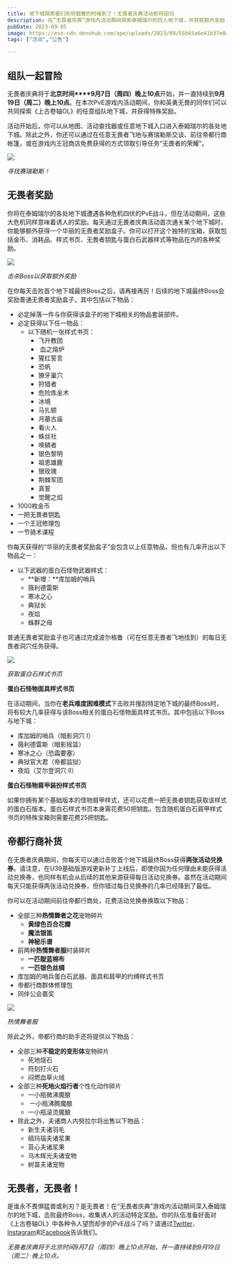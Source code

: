 ```yaml
---
title: 地下城探索者们欢欣鼓舞的时候到了！无畏者庆典活动即将回归
description: 在“无畏者庆典”游戏内活动期间探索泰姆瑞尔的四人地下城，并获取额外奖励！
pubDate: 2023-09-05
image: https://eso-cdn.denohub.com/ape/uploads/2023/09/55b65a6e41b37e0a74eb64b62f71fb9e.jpg
tags: ["活动","公告"]

---
```


## 组队一起冒险

无畏者庆典将于**北京时间****9月7日（周四）晚上10点**开始，并一直持续到**9月19日（周二）晚上10点**。在本次PvE游戏内活动期间，你和英勇无畏的同伴们可以共同探索《上古卷轴OL》的任意组队地下城，并获得特殊奖励。

活动开始后，你可以从地图、活动查找器或任意地下城入口进入泰姆瑞尔的各处地下城。除此之外，你还可以通过在任意无畏者飞地与赛瑞勒斯交谈、前往帝都行商帐篷，或在游戏内王冠商店免费获得的方式领取引导任务“无畏者的荣耀”。

![](https://eso-cdn.denohub.com/ape/uploads/2022/09/73f5287c12ad2a1ac276c76934e2f4bb.jpg)

<p class="text-gray-500 text-sm text-center"><i>寻找赛瑞勒斯！</i></p>

## 无畏者奖励

你将在泰姆瑞尔的各处地下城遭遇各种危机四伏的PvE战斗，但在活动期间，这些大危机同样意味着诱人的奖励。每天通过无畏者庆典活动首次通关某个地下城时，你能够额外获得一个华丽的无畏者奖励盒子。你可以打开这个独特的宝箱，获取包括金币、消耗品、样式书页、无畏者钥匙与蛋白石武器样式等物品在内的各种奖励。

![](https://eso-cdn.denohub.com/ape/uploads/2023/09/ac97ded8d7b519ef75b9a96bf30e5aa0.jpg)

<p class="text-gray-500 text-sm text-center"><i>击杀Boss以获取额外奖励</i></p>

在你每天击败首个地下城最终Boss之后，请再接再厉！后续的地下城最终Boss会奖励普通无畏者奖励盒子，其中包括以下物品：

- 必定掉落一件与你获得该盒子的地下城相关的物品套装部件。
- 必定获得以下任一物品：
  - 以下随机一张样式书页：
    - 飞升教团
    -  血之熔炉
    - 猩红誓言
    - 恐帆
    - 獠牙巢穴
    - 狩猎者
    - 危险炼金术
    - 冰境
    - 马扎顿
    - 月墓古庙
    - 看火人
    - 蛛丝社
    - 唤鳞者
    - 银色黎明
    - 祖恩雄鹿
    - 银玫瑰
    - 荆棘军团
    - 真誓
    - 觉醒之焰
- 1000枚金币
- 一把无畏者钥匙
- 一个王冠修理包
- 一节骑术课程

你每天获得的“华丽的无畏者奖励盒子”会包含以上任意物品，但也有几率开出以下物品之一：

- 以下武器的蛋白石怪物武器样式：
  - **新增：**库加姆的哨兵
  - 薇利德雷斯
  - 寒冰之心
  - 典狱长
  - 夜焰
  - 蛛群之母

普通无畏者奖励盒子也可通过完成波尔格鲁（可在任意无畏者飞地找到）的每日无畏者洞穴任务获得。

![](https://eso-cdn.denohub.com/ape/uploads/2023/09/dacc1d3e26f379623682139c009234fc.jpg)

<p class="text-gray-500 text-sm text-center"><i>获取蛋白石样式书页</i></p>

**蛋白石怪物面具样式书页**

在活动期间，当你在**老兵难度困难模式**下击败并搜刮特定地下城的最终Boss时，将有较大几率获得与该Boss相关的蛋白石怪物面具样式书页。其中包括以下Boss与地下城：

- 库加姆的哨兵（暗影洞穴 I）
- 薇利德雷斯（暗影摇篮）
- 寒冰之心（恐霜要塞）
- 典狱官大君（帝都监狱）
- 夜焰（艾尔登洞穴 II）

**蛋白石怪物肩甲装扮样式书页**

如果你拥有某个基础版本的怪物肩甲样式，还可以花费一把无畏者钥匙获取该样式的蛋白石版本。蛋白石样式书页本身需花费50把钥匙，包含随机蛋白石肩甲样式书页的特殊宝箱则需要花费25把钥匙。

## 帝都行商补货

在无畏者庆典期间，你每天可以通过击败首个地下城最终Boss获得**两张活动兑换券**。请注意，在U39基础版游戏更新补丁上线后，即使你因为任何理由未能获得活动兑换券，也同样有机会从后续的其他来源获得每日活动兑换券。虽然在活动期间每天只能获得两张活动兑换券，但你错过每日兑换券的几率已经降到了最低。

你可以在活动期间前往帝都行商处，花费活动兑换券换取以下物品：

- 全部三种**热情舞者之花**宠物碎片
  - **黄绿色百合花瓣**
  - **魔法银笛**
  - **神秘乐谱**
- 前两种**热情舞者服**时装碎片
  - **一匹靛蓝棉布**
  - **一匹银色丝绸**
- 库加姆的哨兵蛋白石武器、面具和肩甲的约缚样式书页
- 帝都行商群体修理包
- 同伴公会嘉奖

![](https://eso-cdn.denohub.com/ape/uploads/2023/07/72f6c741dec03864b7ae6048f5261b1f.jpg)

<p class="text-gray-500 text-sm text-center"><i>热情舞者服</i></p>

除此之外，帝都行商的助手还将提供以下物品：

- 全部三种**不稳定的变形体**宠物碎片
  - 死地燧石
  - 符刻打火石
  - 闷燃血草火绒
- 全部三种**死地火焰行者**个性化动作碎片
  - 一小瓶微沸魔酿
  -  一小瓶沸腾魔酿
  - 一小瓶滚烫魔酿
- 除此之外，夫诸商人内努拉尔将出售以下物品：
  - 新生夫诸羽毛
  - 缟玛瑙夫诸浆果
  - 苔心夫诸浆果
  - 乌木辉光夫诸宠物
  - 树苗夫诸宠物

## 无畏者，无畏者！

是谁永不畏惧猛兽或利刃？是无畏者！在“无畏者庆典”游戏内活动期间深入泰姆瑞尔的地下城，击败最终Boss，收集诱人的活动特定奖励。你的队伍准备好面对《上古卷轴OL》中各种令人望而却步的PvE战斗了吗？请通过[Twitter](https://twitter.com/TESOnline)、[Instagram](https://www.instagram.com/elderscrollsonline/)和[Facebook](https://www.facebook.com/elderscrollsonline)告诉我们。

_无畏者庆典将于北京时间9月7日（周四）晚上10点开始，并一直持续到9月19日（周二）晚上10点。_
